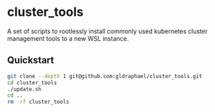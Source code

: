 # cluster_tools

A set of scripts to rootlessly install commonly used kubernetes cluster management tools to a new WSL instance.

## Quickstart

```sh
git clone --depth 1 git@github.com:gldraphael/cluster_tools.git
cd cluster_tools
./update.sh
cd ..
rm -rf cluster_tools
```
